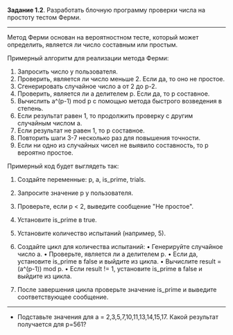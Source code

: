 ﻿**Задание 1.2**. 
Разработать блочную программу проверки числа на простоту тестом Ферми. 

---
Метод Ферми основан на вероятностном тесте, который может определить, является ли число составным или простым.

Примерный алгоритм для реализации метода Ферми:

1. Запросить число у пользователя.
2. Проверить, является ли число меньше 2. Если да, то оно не простое.
3. Сгенерировать случайное число a от 2 до p-2.
4. Проверить, является ли a делителем p. Если да, то p составное.
5. Вычислить a^(p-1) mod p с помощью метода быстрого возведения в степень.
6. Если результат равен 1, то продолжить проверку с другим случайным числом a.
7. Если результат не равен 1, то p составное.
8. Повторить шаги 3-7 несколько раз для повышения точности.
9. Если ни одно из случайных чисел не выявило составность, то p вероятно простое.

Примерный код будет выглядеть так:

1. Создайте переменные: p, a, is_prime, trials.
2. Запросите значение p у пользователя.
3. Проверьте, если p < 2, выведите сообщение "Не простое".
4. Установите is_prime в true.
5. Установите количество испытаний (например, 5).
6. Создайте цикл для количества испытаний:
   • Генерируйте случайное число a.
   • Проверьте, является ли a делителем p.
   • Если да, установите is_prime в false и выйдите из цикла.
   • Вычислите result = (a^(p-1)) mod p.
   • Если result != 1, установите is_prime в false и выйдите из цикла.

7. После завершения цикла проверьте значение is_prime и выведите соответствующее сообщение.

---
* Подставьте значения для a = 2,3,5,7,10,11,13,14,15,17. Какой результат получается для p=561?